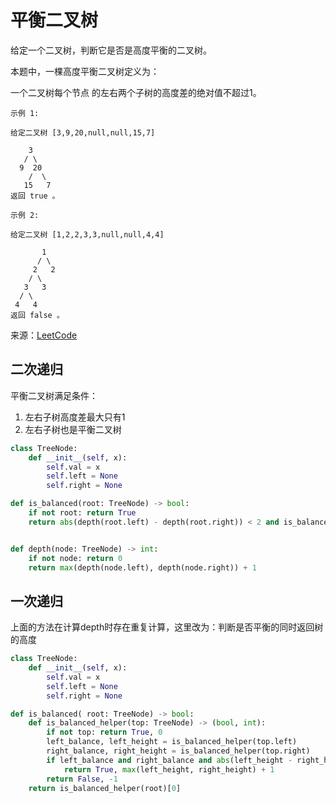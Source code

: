 # 平衡二叉树
给定一个二叉树，判断它是否是高度平衡的二叉树。

本题中，一棵高度平衡二叉树定义为：

一个二叉树每个节点 的左右两个子树的高度差的绝对值不超过1。

```
示例 1:

给定二叉树 [3,9,20,null,null,15,7]

    3
   / \
  9  20
    /  \
   15   7
返回 true 。

示例 2:

给定二叉树 [1,2,2,3,3,null,null,4,4]

       1
      / \
     2   2
    / \
   3   3
  / \
 4   4
返回 false 。
```

来源：[LeetCode](https://leetcode-cn.com/problems/balanced-binary-tree)

## 二次递归
平衡二叉树满足条件：
1. 左右子树高度差最大只有1
2. 左右子树也是平衡二叉树
```python
class TreeNode:
    def __init__(self, x):
        self.val = x
        self.left = None
        self.right = None

def is_balanced(root: TreeNode) -> bool:
    if not root: return True
    return abs(depth(root.left) - depth(root.right)) < 2 and is_balanced(root.left) and is_balanced(root.right)


def depth(node: TreeNode) -> int:
    if not node: return 0
    return max(depth(node.left), depth(node.right)) + 1
```

## 一次递归
上面的方法在计算depth时存在重复计算，这里改为：判断是否平衡的同时返回树的高度
```python
class TreeNode:
    def __init__(self, x):
        self.val = x
        self.left = None
        self.right = None

def is_balanced( root: TreeNode) -> bool:
    def is_balanced_helper(top: TreeNode) -> (bool, int):
        if not top: return True, 0
        left_balance, left_height = is_balanced_helper(top.left)
        right_balance, right_height = is_balanced_helper(top.right)
        if left_balance and right_balance and abs(left_height - right_height) < 2:
            return True, max(left_height, right_height) + 1
        return False, -1
    return is_balanced_helper(root)[0]
```